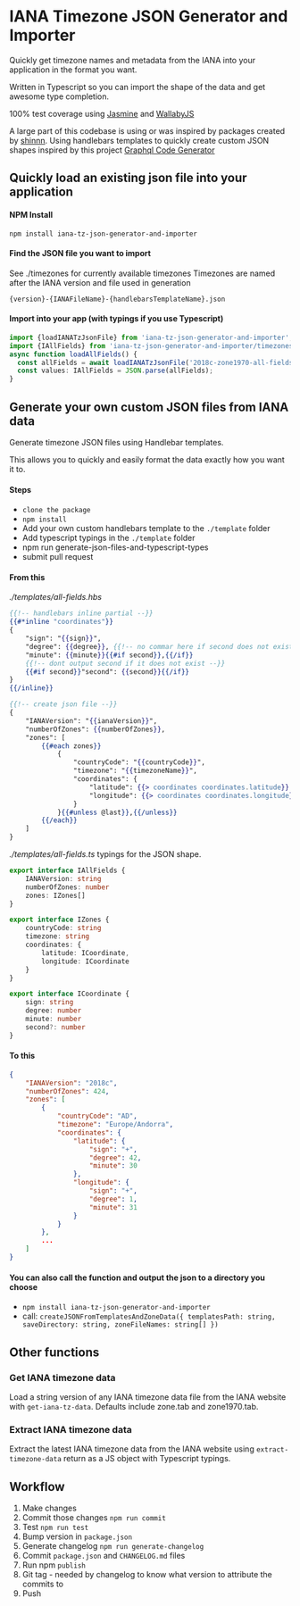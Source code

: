 # IANA Timezone JSON Generator and Importer

Quickly get timezone names and metadata from the IANA into your application in the format you want.

Written in Typescript so you can import the shape of the data and get awesome type completion.

100% test coverage using [Jasmine](https://github.com/jasmine/jasmine) and [WallabyJS](https://wallabyjs.com/)

A large part of this codebase is using or was inspired by packages created by [shinnn](https://www.npmjs.com/~shinnn). Using handlebars templates to quickly create custom JSON shapes inspired by this project [Graphql Code Generator](https://medium.com/@dotansimha/graphql-code-generator-a34e3785e6fb)

## Quickly load an existing json file into your application

#### NPM Install

`npm install iana-tz-json-generator-and-importer`

#### Find the JSON file you want to import

See ./timezones for currently available timezones
Timezones are named after the IANA version and file used in generation

`{version}-{IANAFileName}-{handlebarsTemplateName}.json`

#### Import into your app (with typings if you use Typescript)

```typescript
import {loadIANATzJsonFile} from 'iana-tz-json-generator-and-importer';
import {IAllFields} from 'iana-tz-json-generator-and-importer/timezones/all-fields';
async function loadAllFields() {
  const allFields = await loadIANATzJsonFile('2018c-zone1970-all-fields.json');
  const values: IAllFields = JSON.parse(allFields);
}
```

## Generate your own custom JSON files from IANA data

Generate timezone JSON files using Handlebar templates.

This allows you to quickly and easily format the data exactly how you want it to.

#### Steps

- `clone the package`
- `npm install`
- Add your own custom handlebars template to the `./template` folder
- Add typescript typings in the `./template` folder
- npm run generate-json-files-and-typescript-types
- submit pull request

#### From this

*./templates/all-fields.hbs*

```handlebars
{{!-- handlebars inline partial --}}
{{#*inline "coordinates"}}
{
    "sign": "{{sign}}",
    "degree": {{degree}}, {{!-- no commar here if second does not exist--}}
    "minute": {{minute}}{{#if second}},{{/if}}
    {{!-- dont output second if it does not exist --}}
    {{#if second}}"second": {{second}}{{/if}}
}
{{/inline}}

{{!-- create json file --}}
{
    "IANAVersion": "{{ianaVersion}}",
    "numberOfZones": {{numberOfZones}},
    "zones": [
        {{#each zones}}
            {
                "countryCode": "{{countryCode}}",
                "timezone": "{{timezoneName}}",
                "coordinates": {
                    "latitude": {{> coordinates coordinates.latitude}}
                    "longitude": {{> coordinates coordinates.longitude}}
                }
            }{{#unless @last}},{{/unless}}
        {{/each}}
    ]
}
```

*./templates/all-fields.ts* typings for the JSON shape.

```typescript
export interface IAllFields {
    IANAVersion: string
    numberOfZones: number
    zones: IZones[]
}

export interface IZones {
    countryCode: string
    timezone: string
    coordinates: {
        latitude: ICoordinate,
        longitude: ICoordinate
    }
}

export interface ICoordinate {
    sign: string
    degree: number
    minute: number
    second?: number
}
```

#### To this

```JSON
{
    "IANAVersion": "2018c",
    "numberOfZones": 424,
    "zones": [
        {
            "countryCode": "AD",
            "timezone": "Europe/Andorra",
            "coordinates": {
                "latitude": {
                    "sign": "+",
                    "degree": 42,
                    "minute": 30
                },
                "longitude": {
                    "sign": "+",
                    "degree": 1,
                    "minute": 31
                }
            }
        },
        ...
    ]
}
```

#### You can also call the function and output the json to a directory you choose

- `npm install iana-tz-json-generator-and-importer`
- call: `createJSONFromTemplatesAndZoneData({
       templatesPath: string,
       saveDirectory: string,
       zoneFileNames: string[]
   })`

## Other functions

### Get IANA timezone data

Load a string version of any IANA timezone data file from the IANA website with `get-iana-tz-data`. Defaults include zone.tab and zone1970.tab.

### Extract IANA timezone data

Extract the latest IANA timezone data from the IANA website using `extract-timezone-data` return as a JS object with Typescript typings.

## Workflow

1. Make changes
2. Commit those changes `npm run commit`
3. Test `npm run test`
4. Bump version in `package.json`
5. Generate changelog `npm run generate-changelog`
6. Commit `package.json` and `CHANGELOG.md` files
7. Run npm `publish`
8. Git tag - needed by changelog to know what version to attribute the commits to
9. Push

